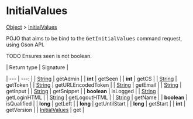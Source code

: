 
# InitialValues

[Object]() > [InitialValues](nullfr/faylixe/googlecodejam/client/webservice/InitialValues.md)


<p>POJO that aims to be bind to the <tt>GetInitialValues</tt>
 command request, using Gson API.</p>
 
 TODO Ensures seen is not boolean.

| Return type | Signature |

| --- | ---: |
| [String]() | getAdmin |
| **int** | getSeen |
| **int** | getCS |
| [String]() | getToken |
| [String]() | getURLEncodedToken |
| [String]() | getEmail |
| [String]() | getInput |
| [String]() | getSnippet |
| **boolean** | isLogged |
| [String]() | getLoginHTML |
| [String]() | getLogoutHTML |
| [String]() | getName |
| **boolean** | isQualified |
| **long** | getLeft |
| **long** | getUntilStart |
| **long** | getStart |
| **int** | getVersion |
| [InitialValues](nullfr/faylixe/googlecodejam/client/webservice/InitialValues.md) | get |
